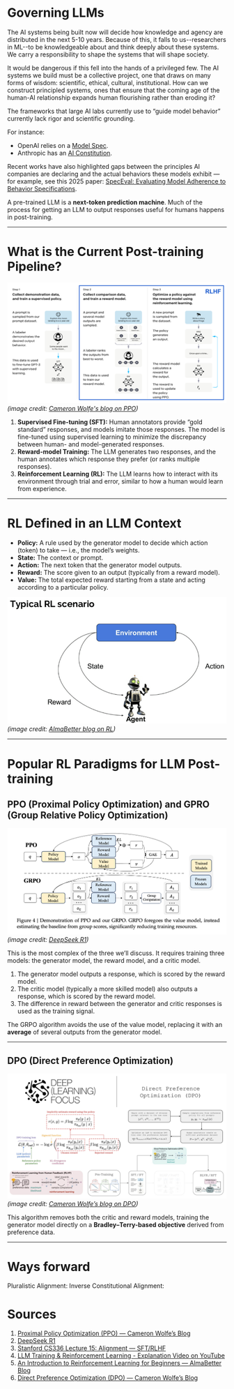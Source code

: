 # Governing LLMs

The AI systems being built now will decide how knowledge and agency are distributed in the next 5-10 years.
Because of this, it falls to us--researchers in ML--to be knowledgeable about and think deeply about these systems. 
We carry a responsibility to shape the systems that will shape society.

It would be dangerous if this fell into the hands of a privileged few. The AI systems we build must be a collective project, one that draws on many forms of wisdom: scientific, ethical, cultural, institutional. 
How can we construct principled systems, ones that ensure that the coming age of the human-AI relationship expands human flourishing rather than eroding it?


The frameworks that large AI labs currently use to “guide model behavior” currently lack rigor and scientific grounding.

For instance:
- OpenAI relies on a [Model Spec](https://model-spec.openai.com/2025-02-12.html).
- Anthropic has an [AI Constitution](https://constitutional.ai/#definition).

Recent works have also highlighted gaps between the principles AI companies are declaring and the actual behaviors these models exhibit — for example, see this 2025 paper: [SpecEval: Evaluating Model Adherence to
Behavior Specifications](https://arxiv.org/pdf/2509.02464).

A pre-trained LLM is a **next-token prediction machine**. Much of the process for getting an LLM to output responses useful for humans happens in post-training.

---

# What is the Current Post-training Pipeline?

![Post-training pipeline](imgs/post_training_diagram.jpg)  
*(image credit: [Cameron Wolfe's blog on PPO](https://cameronrwolfe.substack.com/p/proximal-policy-optimization-ppo))*

1. **Supervised Fine-tuning (SFT):** Human annotators provide “gold standard” responses, and models imitate those responses. The model is fine-tuned using supervised learning to minimize the discrepancy between human- and model-generated responses.
2. **Reward-model Training:** The LLM generates two responses, and the human annotates which response they prefer (or ranks multiple responses).
3. **Reinforcement Learning (RL):** The LLM learns how to interact with its environment through trial and error, similar to how a human would learn from experience.

---

# RL Defined in an LLM Context

- **Policy:** A rule used by the generator model to decide which action (token) to take — i.e., the model’s weights.
- **State:** The context or prompt.
- **Action:** The next token that the generator model outputs.
- **Reward:** The score given to an output (typically from a reward model).
- **Value:** The total expected reward starting from a state and acting according to a particular policy.

![Simple RL diagram](imgs/simple_rl_diagram.png)  
*(image credit: [AlmaBetter blog on RL](https://www.almabetter.com/bytes/articles/reinforcement-learning))*

---

# Popular RL Paradigms for LLM Post-training

## PPO (Proximal Policy Optimization) and GPRO (Group Relative Policy Optimization)
![PPO vs. GRPO](imgs/ppo_grpo.png)  
*(image credit: [DeepSeek R1](https://arxiv.org/pdf/2501.12948#page=3.10))*

This is the most complex of the three we’ll discuss. It requires training three models: the generator model, the reward model, and a critic model.

1. The generator model outputs a response, which is scored by the reward model.  
2. The critic model (typically a more skilled model) also outputs a response, which is scored by the reward model.  
3. The difference in reward between the generator and critic responses is used as the training signal.

The GRPO algorithm avoids the use of the value model, replacing it with an **average** of several outputs from the generator model.

---

## DPO (Direct Preference Optimization)
![Direct Preference Optimization](imgs/direct_preference_optimization.jpg)  
*(image credit: [Cameron Wolfe’s blog on DPO](https://cameronrwolfe.substack.com/p/direct-preference-optimization))*

This algorithm removes both the critic and reward models, training the generator model directly on a **Bradley–Terry-based objective** derived from preference data.

---
# Ways forward

Pluralistic Alignment: 
Inverse Constitutional Alignment: 

# Sources
1. [Proximal Policy Optimization (PPO) — Cameron Wolfe’s Blog](https://cameronrwolfe.substack.com/p/proximal-policy-optimization-ppo) 
2. [DeepSeek R1](https://arxiv.org/pdf/2501.12948#page=3.10)
3. [Stanford CS336 Lecture 15: Alignment — SFT/RLHF](https://web.stanford.edu/class/cs336/)  
4. [LLM Training & Reinforcement Learning - Explanation Video on YouTube](https://www.youtube.com/watch?v=aB7ddsbhhaU)  
5. [An Introduction to Reinforcement Learning for Beginners — AlmaBetter Blog](https://www.almabetter.com/bytes/articles/reinforcement-learning)  
6. [Direct Preference Optimization (DPO) — Cameron Wolfe’s Blog](https://cameronrwolfe.substack.com/p/direct-preference-optimization)

 
